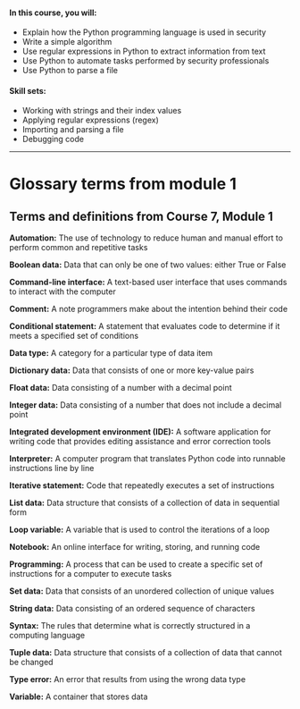 #### In this course, you will:

- Explain how the Python programming language is used in security
- Write a simple algorithm
- Use regular expressions in Python to extract information from text
- Use Python to automate tasks performed by security professionals
- Use Python to parse a file

#### Skill sets:

- Working with strings and their index values
- Applying regular expressions (regex)
- Importing and parsing a file
- Debugging code

---
# Glossary terms from module 1

## **Terms and definitions from Course 7, Module 1**

**Automation:** The use of technology to reduce human and manual effort to perform common and repetitive tasks

**Boolean data:** Data that can only be one of two values: either True or False

**Command-line interface:** A text-based user interface that uses commands to interact with the computer

**Comment:** A note programmers make about the intention behind their code

**Conditional statement:** A statement that evaluates code to determine if it meets a specified set of conditions

**Data type:** A category for a particular type of data item

**Dictionary data:** Data that consists of one or more key-value pairs

**Float data:** Data consisting of a number with a decimal point

**Integer data:** Data consisting of a number that does not include a decimal point

**Integrated development environment (IDE):** A software application for writing code that provides editing assistance and error correction tools

**Interpreter:** A computer program that translates Python code into runnable instructions line by line 

**Iterative statement:** Code that repeatedly executes a set of instructions

**List data:** Data structure that consists of a collection of data in sequential form

**Loop variable:** A variable that is used to control the iterations of a loop

**Notebook:** An online interface for writing, storing, and running code 

**Programming:** A process that can be used to create a specific set of instructions for a computer to execute tasks

**Set data:** Data that consists of an unordered collection of unique values

**String data:** Data consisting of an ordered sequence of characters

**Syntax:** The rules that determine what is correctly structured in a computing language

**Tuple data:** Data structure that consists of a collection of data that cannot be changed 

**Type error:** An error that results from using the wrong data type

**Variable:** A container that stores data